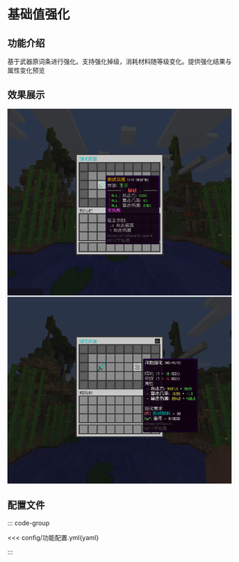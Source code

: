 # 基础值强化

## 功能介绍

基于武器原词条进行强化。支持强化掉级，消耗材料随等级变化。提供强化结果与属性变化预览

## 效果展示

![img_1](img/img.png)
![img](img/img_1.png)

## 配置文件

::: code-group

<<< config/功能配置.yml{yaml}

:::

